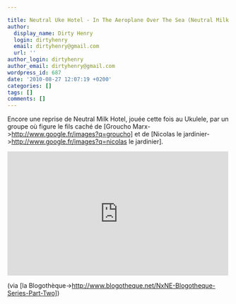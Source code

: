 ```yaml
---

title: Neutral Uke Hotel - In The Aeroplane Over The Sea (Neutral Milk Hotel)
author:
  display_name: Dirty Henry
  login: dirtyhenry
  email: dirtyhenry@gmail.com
  url: ''
author_login: dirtyhenry
author_email: dirtyhenry@gmail.com
wordpress_id: 687
date: '2010-08-27 12:07:19 +0200'
categories: []
tags: []
comments: []
---
```

Encore une reprise de Neutral Milk Hotel, jouée cette fois au Ukulele, par un groupe où figure le fils caché de [Groucho Marx->http://www.google.fr/images?q=groucho] et de [Nicolas le jardinier->http://www.google.fr/images?q=nicolas le jardinier].

<iframe src="http://player.vimeo.com/video/14408837?title=0&byline=0&portrait=0&color=59a5d1" width="500" height="281" frameborder="0"></iframe>

(via [la Blogothèque->http://www.blogotheque.net/NxNE-Blogotheque-Series-Part-Two])

